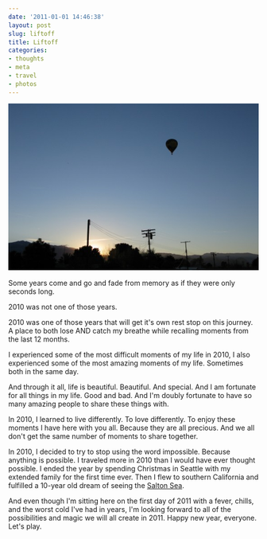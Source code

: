 ```yaml
---
date: '2011-01-01 14:46:38'
layout: post
slug: liftoff
title: Liftoff
categories:
- thoughts
- meta
- travel
- photos
---
```


![Hot air balloon over Mecca, California](/assets/images/2011/01/salton_sea_balloon-560x373.jpg)

Some years come and go and fade from memory as if they were only seconds long.

2010 was not one of those years.

2010 was one of those years that will get it's own rest stop on this journey. A place to both lose AND catch my breathe while recalling moments from the last 12 months.

I experienced some of the most difficult moments of my life in 2010, I also experienced some of the most amazing moments of my life. Sometimes both in the same day.

And through it all, life is beautiful. Beautiful. And special. And I am fortunate for all things in my life. Good and bad. And I'm doubly fortunate to have so many amazing people to share these things with.

In 2010, I learned to live differently. To love differently. To enjoy these moments I have here with you all. Because they are all precious. And we all don't get the same number of moments to share together. 

In 2010, I decided to try to stop using the word impossible. Because anything is possible. I traveled more in 2010 than I would have ever thought possible. I ended the year by spending Christmas in Seattle with my extended family for the first time ever. Then I flew to southern California and fulfilled a 10-year old dream of seeing the [Salton Sea](http://www.desertusa.com/video_pages/salton-sea.html).

And even though I'm sitting here on the first day of 2011 with a fever, chills, and the worst cold I've had in years, I'm looking forward to all of the possibilities and magic we will all create in 2011. Happy new year, everyone. Let's play.
